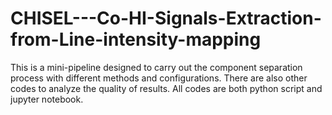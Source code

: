 # CHISEL---Co-HI-Signals-Extraction-from-Line-intensity-mapping
This is a mini-pipeline designed to carry out the component separation process with different methods and configurations. There are also other codes to analyze the quality of results.  All codes are both python script and jupyter notebook.
